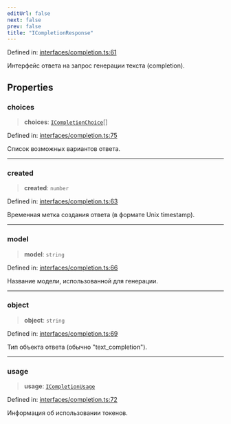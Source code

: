 ```yaml
---
editUrl: false
next: false
prev: false
title: "ICompletionResponse"
---
```


Defined in: [interfaces/completion.ts:61](https://github.com/zloishavrin/gigachat-node/blob/bfc199e41701dd976fcf9cf2361694059bd4c0d3/src/interfaces/completion.ts#L61)

Интерфейс ответа на запрос генерации текста (completion).

## Properties

### choices

> **choices**: [`ICompletionChoice`](/api/interfaces/completion/interfaces/icompletionchoice/)[]

Defined in: [interfaces/completion.ts:75](https://github.com/zloishavrin/gigachat-node/blob/bfc199e41701dd976fcf9cf2361694059bd4c0d3/src/interfaces/completion.ts#L75)

Список возможных вариантов ответа.

***

### created

> **created**: `number`

Defined in: [interfaces/completion.ts:63](https://github.com/zloishavrin/gigachat-node/blob/bfc199e41701dd976fcf9cf2361694059bd4c0d3/src/interfaces/completion.ts#L63)

Временная метка создания ответа (в формате Unix timestamp).

***

### model

> **model**: `string`

Defined in: [interfaces/completion.ts:66](https://github.com/zloishavrin/gigachat-node/blob/bfc199e41701dd976fcf9cf2361694059bd4c0d3/src/interfaces/completion.ts#L66)

Название модели, использованной для генерации.

***

### object

> **object**: `string`

Defined in: [interfaces/completion.ts:69](https://github.com/zloishavrin/gigachat-node/blob/bfc199e41701dd976fcf9cf2361694059bd4c0d3/src/interfaces/completion.ts#L69)

Тип объекта ответа (обычно "text_completion").

***

### usage

> **usage**: [`ICompletionUsage`](/api/interfaces/completion/interfaces/icompletionusage/)

Defined in: [interfaces/completion.ts:72](https://github.com/zloishavrin/gigachat-node/blob/bfc199e41701dd976fcf9cf2361694059bd4c0d3/src/interfaces/completion.ts#L72)

Информация об использовании токенов.
